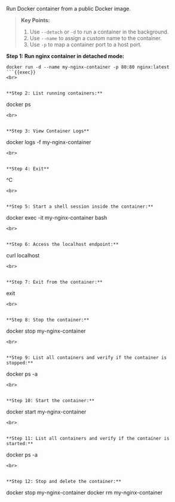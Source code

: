 Run Docker container from a public Docker image.

> **Key Points:**  
> 1. Use `--detach` or `-d` to run a container in the background.  
> 2. Use `--name` to assign a custom name to the container.  
> 3. Use `-p` to map a container port to a host port.


**Step 1: Run nginx container in detached mode:**

```
docker run -d --name my-nginx-container -p 80:80 nginx:latest
```{{exec}}
<br>


**Step 2: List running containers:**

```
docker ps
```{{exec}}
<br>


**Step 3: View Container Logs**

```
docker logs -f my-nginx-container
```{{exec}}
<br>


**Step 4: Exit**

```
^C
```{{exec interrupt}}
<br>


**Step 5: Start a shell session inside the container:**

```
docker exec -it my-nginx-container bash
```{{exec}}
<br>


**Step 6: Access the localhost endpoint:**

```
curl localhost
```{{exec}}
<br>


**Step 7: Exit from the container:**

```
exit
```{{exec}}
<br>


**Step 8: Stop the container:**

```
docker stop my-nginx-container
```{{exec}}
<br>


**Step 9: List all containers and verify if the container is stopped:**

```
docker ps -a
```{{exec}}
<br>


**Step 10: Start the container:**

```
docker start my-nginx-container
```{{exec}}
<br>


**Step 11: List all containers and verify if the container is started:**

```
docker ps -a
```{{exec}}
<br>


**Step 12: Stop and delete the container:**

```
docker stop my-nginx-container
docker rm my-nginx-container
```{{exec}}